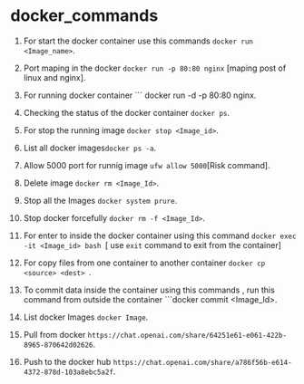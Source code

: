 # docker_commands

1. For start the docker container use this commands ``` docker run <Image_name> ```.
   
2. Port maping in the docker ``` docker run -p 80:80 nginx ``` [maping post of linux and nginx].
   
3. For running docker container ``` docker run -d -p 80:80 nginx.
   
4. Checking the status of the docker container ```docker ps```.

5. For stop the running image ```docker stop <Image_id>```.

6. List all docker images```docker ps -a```.

7. Allow 5000 port for runnig image ```ufw allow 5000```[Risk command].

8. Delete image ```docker rm <Image_Id>```.

9. Stop all the Images ``` docker system prure ```.

10. Stop docker forcefully ```docker rm -f <Image_Id>```.

11. For enter to inside the docker container using this command ```docker exec -it <Image_id> bash ```[ use ```exit``` command to exit from the container]

12. For copy files from one container to another container ```docker cp <source> <dest> ```.

13. To commit data inside the container using this commands , run this command from outside the container ```docker commit <Image_Id>.

14. List docker Images ```docker Image```.

15. Pull from docker ``` https://chat.openai.com/share/64251e61-e061-422b-8965-870642d02626 ```.

16. Push to the docker hub ``` https://chat.openai.com/share/a786f56b-e614-4372-878d-103a8ebc5a2f ```.
